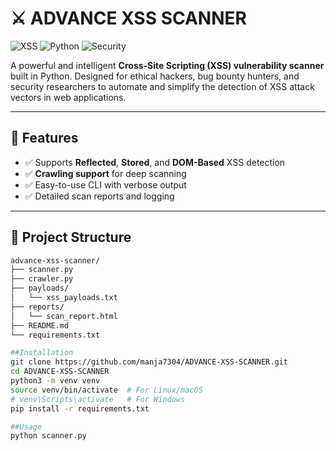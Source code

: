 # ⚔️ ADVANCE XSS SCANNER

![XSS](https://img.shields.io/badge/XSS-Scanner-red?style=for-the-badge&logo=python)
![Python](https://img.shields.io/badge/Made%20With-Python-blue?style=for-the-badge&logo=python)
![Security](https://img.shields.io/badge/Security-Research-green?style=for-the-badge&logo=hackthebox)

A powerful and intelligent **Cross-Site Scripting (XSS) vulnerability scanner** built in Python. Designed for ethical hackers, bug bounty hunters, and security researchers to automate and simplify the detection of XSS attack vectors in web applications.

---

## 🚀 Features

- ✅ Supports **Reflected**, **Stored**, and **DOM-Based** XSS detection
- ✅ **Crawling support** for deep scanning
- ✅ Easy-to-use CLI with verbose output
- ✅ Detailed scan reports and logging

---

## 📂 Project Structure

```bash
advance-xss-scanner/
├── scanner.py
├── crawler.py
├── payloads/
│   └── xss_payloads.txt
├── reports/
│   └── scan_report.html
├── README.md
└── requirements.txt

##Installation
git clone https://github.com/manja7304/ADVANCE-XSS-SCANNER.git
cd ADVANCE-XSS-SCANNER
python3 -m venv venv
source venv/bin/activate  # For Linux/macOS
# venv\Scripts\activate   # For Windows
pip install -r requirements.txt

##Usage
python scanner.py
